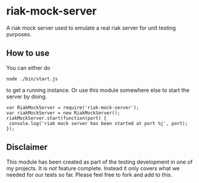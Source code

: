 riak-mock-server
================

A riak mock server used to emulate a real riak server for unit testing purposes.

## How to use
You can either do
````
node ./bin/start.js
````
to get a running instance. Or use this module somewhere else to start the server by doing.
````
var RiakMockServer = require('riak-mock-server');
var riakMockServer = new RiakMockServer();
riakMockServer.start(function(port) {
 console.log('riak mock server has been started at port %j', port);
});
````

## Disclaimer
This module has been created as part of the testing development in one of my projects. It is *not* feature complete. Instead it only covers what we needed for our tests so far. Please feel free to fork and add to this.
